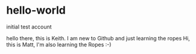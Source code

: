 # hello-world
initial test account

hello there, this is Keith. I am new to Github and just learning the ropes
Hi, this is Matt, I'm also learning the Ropes :-)
